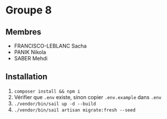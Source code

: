 # Groupe 8

## Membres

- FRANCISCO-LEBLANC Sacha
- PANIK Nikola
- SABER Mehdi

## Installation
1) ``composer install && npm i``
2) Vérifier que `.env` existe, sinon copier ``.env.example`` dans `.env`
3) ``./vendor/bin/sail up -d --build``
4) ``./vendor/bin/sail artisan migrate:fresh --seed``
